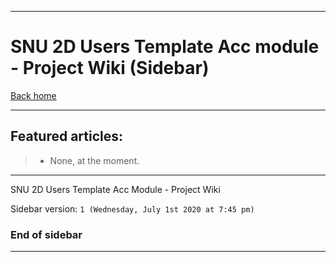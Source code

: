 
***

# SNU 2D Users Template Acc module - Project Wiki (Sidebar)

[Back home](https://github.com/seanpm2001/SNU_2D_Users_Template_Acc/wiki/)

***

## Featured articles:

> * None, at the moment.

***

SNU 2D Users Template Acc Module - Project Wiki

Sidebar version: `1 (Wednesday, July 1st 2020 at 7:45 pm)`

### End of sidebar

***
